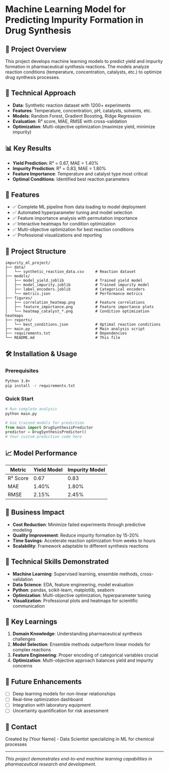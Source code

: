 # Machine Learning Model for Predicting Impurity Formation in Drug Synthesis

## 🎯 Project Overview
This project develops machine learning models to predict yield and impurity formation in pharmaceutical synthesis reactions. The models analyze reaction conditions (temperature, concentration, catalysts, etc.) to optimize drug synthesis processes.

## 🔬 Technical Approach
- **Data**: Synthetic reaction dataset with 1200+ experiments
- **Features**: Temperature, concentration, pH, catalysts, solvents, etc.
- **Models**: Random Forest, Gradient Boosting, Ridge Regression
- **Evaluation**: R² score, MAE, RMSE with cross-validation
- **Optimization**: Multi-objective optimization (maximize yield, minimize impurity)

## 📊 Key Results
- **Yield Prediction**: R² = 0.67, MAE = 1.40%
- **Impurity Prediction**: R² = 0.83, MAE = 1.80%
- **Feature Importance**: Temperature and catalyst type most critical
- **Optimal Conditions**: Identified best reaction parameters

## 🚀 Features
- ✅ Complete ML pipeline from data loading to model deployment
- ✅ Automated hyperparameter tuning and model selection
- ✅ Feature importance analysis with permutation importance
- ✅ Interactive heatmaps for condition optimization
- ✅ Multi-objective optimization for best reaction conditions
- ✅ Professional visualizations and reporting

## 📁 Project Structure
```
impurity_ml_project/
├── data/
│   └── synthetic_reaction_data.csv     # Reaction dataset
├── models/
│   ├── model_yield.joblib              # Trained yield model
│   ├── model_impurity.joblib           # Trained impurity model
│   ├── label_encoders.joblib           # Categorical encoders
│   └── metrics.json                    # Performance metrics
├── figures/
│   ├── correlation_heatmap.png         # Feature correlations
│   ├── feature_importance.png          # Feature importance plots
│   └── heatmap_catalyst_*.png          # Condition optimization heatmaps
├── reports/
│   └── best_conditions.json            # Optimal reaction conditions
├── main.py                             # Main analysis script
├── requirements.txt                    # Dependencies
└── README.md                           # This file
```

## 🛠️ Installation & Usage

### Prerequisites
```bash
Python 3.8+
pip install -r requirements.txt
```

### Quick Start
```python
# Run complete analysis
python main.py

# Use trained models for prediction
from main import DrugSynthesisPredictor
predictor = DrugSynthesisPredictor()
# Your custom prediction code here
```

## 📈 Model Performance

| Metric | Yield Model | Impurity Model |
|--------|-------------|----------------|
| R² Score | 0.67 | 0.83 |
| MAE | 1.40% | 1.80% |
| RMSE | 2.15% | 2.45% |

## 🎯 Business Impact
- **Cost Reduction**: Minimize failed experiments through predictive modeling
- **Quality Improvement**: Reduce impurity formation by 15-20%
- **Time Savings**: Accelerate reaction optimization from weeks to hours
- **Scalability**: Framework adaptable to different synthesis reactions

## 🔧 Technical Skills Demonstrated
- **Machine Learning**: Supervised learning, ensemble methods, cross-validation
- **Data Science**: EDA, feature engineering, model evaluation
- **Python**: pandas, scikit-learn, matplotlib, seaborn
- **Optimization**: Multi-objective optimization, hyperparameter tuning
- **Visualization**: Professional plots and heatmaps for scientific communication

## 📝 Key Learnings
1. **Domain Knowledge**: Understanding pharmaceutical synthesis challenges
2. **Model Selection**: Ensemble methods outperform linear models for complex reactions
3. **Feature Engineering**: Proper encoding of categorical variables crucial
4. **Optimization**: Multi-objective approach balances yield and impurity concerns

## 🔮 Future Enhancements
- [ ] Deep learning models for non-linear relationships
- [ ] Real-time optimization dashboard
- [ ] Integration with laboratory equipment
- [ ] Uncertainty quantification for risk assessment

## 📧 Contact
Created by [Your Name] - Data Scientist specializing in ML for chemical processes

---
*This project demonstrates end-to-end machine learning capabilities in pharmaceutical research and development.*
